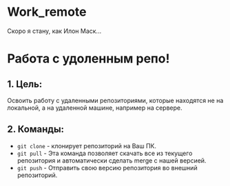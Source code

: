# Work_remote
Скоро я стану, как Илон Маск...
# Работа с удоленным репо!
## 1. Цель:  
Освоить работу с удаленными репозиториями, которые находятся не на локальной, а на удаленной машине, например на сервере.  
## 2. Команды:
* `git clone` - клонирует репозиторий на Ваш ПК.  
* `git pull` - Эта команда позволяет скачать все из текущего репозитория и автоматически сделать merge с нашей версией.
* `git push` - Отправить свою версию репозитория во внешний репозиторий.  